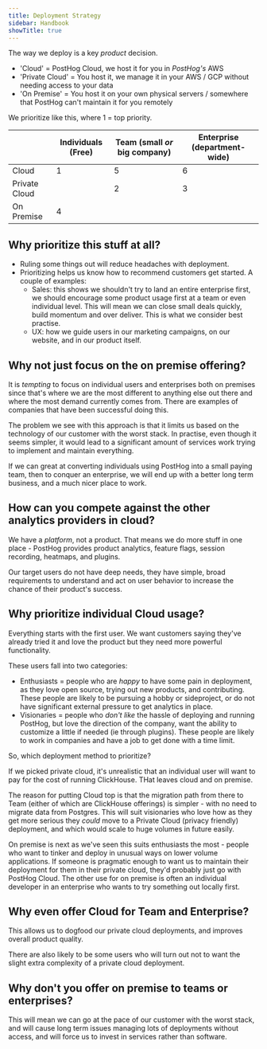 ```yaml
---
title: Deployment Strategy
sidebar: Handbook
showTitle: true
---
```


The way we deploy is a key _product_ decision.

* 'Cloud' = PostHog Cloud, we host it for you in *PostHog's* AWS
* 'Private Cloud' = You host it, we manage it in your AWS / GCP without needing access to your data
* 'On Premise' = You host it on your own physical servers / somewhere that PostHog can't maintain it for you remotely

We prioritize like this, where 1 = top priority.

<span class="table-borders">

| | Individuals (Free) | Team (small _or_ big company) | Enterprise (department-wide) |
|---|---|---|---|
|Cloud|1|5|6|
|Private Cloud||2|3|
|On Premise|4|||

</span>

## Why prioritize this stuff at all?

* Ruling some things out will reduce headaches with deployment.
* Prioritizing helps us know how to recommend customers get started. A couple of examples:
  * Sales: this shows we shouldn't try to land an entire enterprise first, we should encourage some product usage first at a team or even individual level. This will mean we can close small deals quickly, build momentum and over deliver. This is what we consider best practise.
  * UX: how we guide users in our marketing campaigns, on our website, and in our product itself.

## Why not just focus on the on premise offering?

It is *tempting* to focus on individual users and enterprises both on premises since that's where we are the most different to anything else out there and where the most demand currently comes from. There are examples of companies that have been successful doing this.

The problem we see with this approach is that it limits us based on the technology of our customer with the worst stack. In practise, even though it seems simpler, it would lead to a significant amount of services work trying to implement and maintain everything.

If we can great at converting individuals using PostHog into a small paying team, then to conquer an enterprise, we will end up with a better long term business, and a much nicer place to work. 

## How can you compete against the other analytics providers in cloud?

We have a *platform*, not a product. That means we do more stuff in one place - PostHog provides product analytics, feature flags, session recording, heatmaps, and plugins.

Our target users do not have deep needs, they have simple, broad requirements to understand and act on user behavior to increase the chance of their product's success.

## Why prioritize individual Cloud usage?

Everything starts with the first user. We want customers saying they've already tried it and love the product but they need more powerful functionality.

These users fall into two categories:

* Enthusiasts = people who are *happy* to have some pain in deployment, as they love open source, trying out new products, and contributing. These people are likely to be pursuing a hobby or sideproject, or do not have significant external pressure to get analytics in place.
* Visionaries = people who *don't like* the hassle of deploying and running PostHog, but love the direction of the company, want the ability to customize a little if needed (ie through plugins). These people are likely to work in companies and have a job to get done with a time limit.

So, which deployment method to prioritize?

If we picked private cloud, it's unrealistic that an individual user will want to pay for the cost of running ClickHouse. THat leaves cloud and on premise.

The reason for putting Cloud top is that the migration path from there to Team (either of which are ClickHouse offerings) is simpler - with no need to migrate data from Postgres. This will suit visionaries who love how as they get more serious they *could* move to a Private Cloud (privacy friendly) deployment, and which would scale to huge volumes in future easily.

On premise is next as we've seen this suits enthusiasts the most - people who want to tinker and deploy in unusual ways on lower volume applications. If someone is pragmatic enough to want us to maintain their deployment for them in their private cloud, they'd probably just go with PostHog Cloud. The other use for on premise is often an individual developer in an enterprise who wants to try something out locally first.

## Why even offer Cloud for Team and Enterprise?

This allows us to dogfood our private cloud deployments, and improves overall product quality.

There are also likely to be some users who will turn out not to want the slight extra complexity of a private cloud deployment.

## Why don't you offer on premise to teams or enterprises?

This will mean we can go at the pace of our customer with the worst stack, and will cause long term issues managing lots of deployments without access, and will force us to invest in services rather than software.